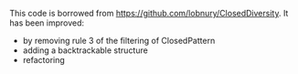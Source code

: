 This code is borrowed from https://github.com/lobnury/ClosedDiversity.
It has been improved:
- by removing rule 3 of the filtering of ClosedPattern
- adding a backtrackable structure
- refactoring